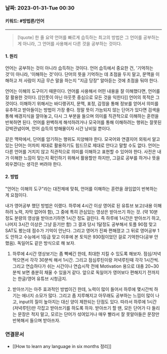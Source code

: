 ### 날짜:   2023-01-31-Tue 00:30
#### 키워드: #방법론/언어
-----
>[!quote] 한 줄 요약
>언어를 빠르게 습득하는 최고의 방법은 그 언어를 공부하는 게 아니라, 그 언어를 사용해서 다른 것을 공부하는 것이다.

#### 1. 원리
언어는 공부하는 것이 아니라 습득하는 것이다. 언어 습득에서 중요한 건, '기억하는 것'이 아니라, '이해하는 것'이다. 단어의 뜻을 기억하는 데 초점을 두지 말고, 문맥을 이해하고 저 사람이 지금 무슨 말을 하는지 "지금 당장" 알아듣는 것에 초점을 둬야 한다.

언어는 이해의 도구이기 때문이다. 언어를 사용해서 어떤 내용을 잘 이해했다면, 언어를 잘 활용한 것이다. [[인풋이 아닌 아웃풋 중심으로 모든 것을 익힌다]] 언어의 목적은 그것이다. 이해하기 위해서는 바디랭귀지, 문맥, 표정, 감정을 통해 정보를 얻어서 의미를 유추하고 받아들이는 방법이 가장 좋다. 정말 뜻이 가늠되지 않는 단어가 있다면 검색을 통해 배경지식을 깔아놓고, 다시 그 부분을 들으며 의미를 직관적으로 이해하는 훈련을 반복하면 된다. 언어를 완벽하게 해석하려거나 모국어를 통해 이해하려는 행위는 잘못된 강박관념이며, 언어 습득의 방해물이자 시간 낭비일 뿐이다.

같은 맥락에서, 단어를 암기하는 행위도 지양해야 한다. 모국어와 연결지어 외워서 알고 있는 단어는 어차피 제대로 활용하기도 힘드므로 제대로 안다고 말할 수도 없다. 언어는 다른 언어를 거치지 않고 직관적으로 의미를 이해하고 표현할 수 있어야 한다. 사전은 내가 이해한 느낌이 맞는지 확인하기 위해서 활용할만 하지만, 그걸로 공부를 하거나 뜻을 외우겠다는 생각은 버려야 한다.

#### 2. 방법
"언어는 이해의 도구"라는 대전제에 맞춰, 언어를 이해하는 훈련을 끊임없이 반복하는 게 요점이다.

내가 영어공부 했던 방법은 이랬다. 하루에  4시간 이상 영어로 된 유튜브 보고(내용 이해하려 노력, 자막 없어야 함), 그 중에 특히 관심있는 영상은 받아쓰기 하는 것. (약 10분정도 분량의 영상을 받아쓰기하면 1시간 정도 걸린다. 즉 하루에 1시간은 받아쓰기 하고, 나머지 3시간 이상은 그냥 듣기만 함) 그 결과 당시 1달정도 공부해서 토플 90점 맞고 SAT도 봤는데 점수가 기억이 안난다. 그리고 영어가 진짜 편해졌고 그 뒤로 영어공부 1도 안하고 수능에서 1등급 맞고 이후에 본 토익은 930점이었던 걸로 기억한다(공부 안했음). 독일어도 같은 방식으로 해 보자.

1. 하루에 4시간 영상보기는 좀 빡쎄긴 한데, 최대한 지킬 수 있도록 해보자. 점심/저녁 먹으면서 각각 30분씩 해서 1시간. 그리고 점심루틴이랑 저녁루틴때 각각 1시간씩. 그리고 연습하다가 쉬는 시간이나 연습시작 전에 Motivation 용으로 대충 20~30분씩 보면 충분히 채울 수 있을거 같다. 앞으로 독일어가 영어보다 편해지기 전까지는 한글/영어 유튜브 시청금지.

2. 받아쓰기는 아주 효과적인 방법이긴 한데, 노력이 많이 들어서 하루에 몇시간씩 하기는 에너지 소모가 많다. 그리고 좀 지루해지고 아무래도 공부하는 느낌이 많이 나고, input의 질이 높아지는 대신 양이 제한되는 단점도 있다. 따라서 하루에 1시간(저녁루틴)만 각잡고 받아쓰기를 하도록 하자. 받아쓰기 할 땐, 모든 단어가 다 들리는 문장은 적지 말고, 모르는 단어가 섞여있거나 매우 빨라서 잘 못알아들은 문장만 반복해서 들으며 받아쓰자.


### 연결문서
- [[How to learn any language in six months 정리]]

 
